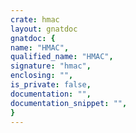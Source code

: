```yaml
---
crate: hmac
layout: gnatdoc
gnatdoc: {
name: "HMAC",
qualified_name: "HMAC",
signature: "hmac",
enclosing: "",
is_private: false,
documentation: "",
documentation_snippet: "",
}
---
```

